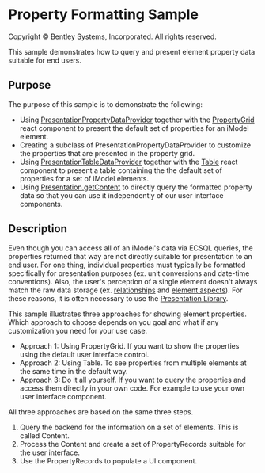 # Property Formatting Sample

Copyright © Bentley Systems, Incorporated. All rights reserved.

This sample demonstrates how to query and present element property data suitable for end users.

## Purpose

The purpose of this sample is to demonstrate the following:

- Using [PresentationPropertyDataProvider](https://www.itwinjs.org/reference/presentation-components/propertygrid/presentationpropertydataprovider/) together with the [PropertyGrid](https://www.itwinjs.org/reference/ui-components/propertygrid/propertygrid/) react component to present the default set of properties for an iModel element.
- Creating a subclass of PresentationPropertyDataProvider to customize the properties that are presented in the property grid.
- Using [PresentationTableDataProvider](https://www.itwinjs.org/reference/presentation-components/table/presentationtabledataprovider/) together with the [Table](https://www.itwinjs.org/reference/ui-components/table/table/) react component to present a table containing the the default set of properties for a set of iModel elements.
- Using [Presentation.getContent](https://www.itwinjs.org/reference/presentation-frontend/core/presentationmanager/getcontent/) to directly query the formatted property data so that you can use it independently of our user interface components.

## Description

Even though you can access all of an iModel's data via ECSQL queries, the properties returned that way are not directly suitable for presentation to an end user.  For one thing, individual properties must typically be formatted specifically for presentation purposes (ex. unit conversions and date-time conventions).  Also, the user's perception of a single element doesn't always match the raw data storage (ex. [relationships](https://www.itwinjs.org/bis/intro/relationship-fundamentals/) and [element aspects](https://www.itwinjs.org/bis/intro/elementaspect-fundamentals/)).  For these reasons, it is often necessary to use the [Presentation Library](https://www.itwinjs.org/learning/presentation/).

This sample illustrates three approaches for showing element properties.  Which approach to choose depends on you goal and what if any customization you need for your use case.

- Approach 1: Using PropertyGrid.  If you want to show the properties using the default user interface control.
- Approach 2: Using Table.  To see properties from multiple elements at the same time in the default way.
- Approach 3: Do it all yourself.  If you want to query the properties and access them directly in your own code.  For example to use your own user interface component.

All three approaches are based on the same three steps.

1. Query the backend for the information on a set of elements.  This is called Content.
2. Process the Content and create a set of PropertyRecords suitable for the user interface.
3. Use the PropertyRecords to populate a UI component.
